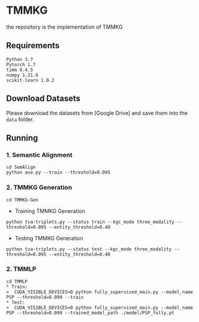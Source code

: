 # TMMKG
the repository is the implementation of TMMKG
## Requirements
```
Python 3.7
Pytorch 1.7
timm 0.4.5
numpy 1.21.6
scikit-learn 1.0.2
```
## Download Datasets
Please download the datasets from [Google Drive] and save them into the `data` folder.
## Running
### 1. Semantic Alignment
```
cd SemAlign
python ave.py --train --threshold=0.095
```
### 2. TMMKG Generation
```
cd TMMKG-Gen
```
* Training TMMKG Generation
```
python tva-triplets.py --status train --kgc_mode three_modality --threshold=0.095 --entity_threshold=0.40
```
* Testing TMMKG Generation
```
python tva-triplets.py --status test --kgc_mode three_modality --threshold=0.095 --entity_threshold=0.40
```
### 2. TMMLP
```
cd TMMLP
* Train:
>  CUDA_VISIBLE_DEVICES=0 python fully_supervised_main.py --model_name PSP --threshold=0.099 --train
* Test:
>  CUDA_VISIBLE_DEVICES=0 python fully_supervised_main.py --model_name PSP --threshold=0.099 --trained_model_path ./model/PSP_fully.pt
```
